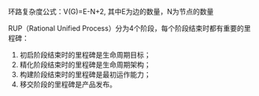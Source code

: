 环路复杂度公式：V(G)=E-N+2, 其中E为边的数量，N为节点的数量


 RUP（Rational Unified Process）分为4个阶段，每个阶段结束时都有重要的里程碑：
 1. 初启阶段结束时的里程碑是生命周期目标；
 2. 精化阶段结束时的里程碑是生命周期架构；
 3. 构建阶段结束时的里程碑是最初运作能力；
 4. 移交阶段的里程碑是产品发布。